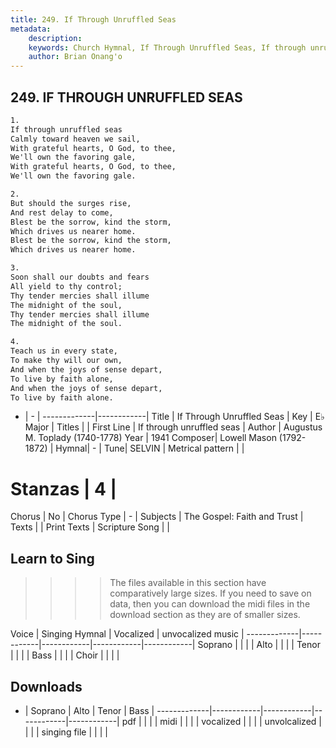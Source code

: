 ```yaml
---
title: 249. If Through Unruffled Seas
metadata:
    description: 
    keywords: Church Hymnal, If Through Unruffled Seas, If through unruffled seas, 
    author: Brian Onang'o
---
```



## 249. IF THROUGH UNRUFFLED SEAS

```txt
1.
If through unruffled seas 
Calmly toward heaven we sail, 
With grateful hearts, O God, to thee, 
We'll own the favoring gale, 
With grateful hearts, O God, to thee, 
We'll own the favoring gale. 

2.
But should the surges rise, 
And rest delay to come, 
Blest be the sorrow, kind the storm, 
Which drives us nearer home. 
Blest be the sorrow, kind the storm, 
Which drives us nearer home. 

3.
Soon shall our doubts and fears 
All yield to thy control; 
Thy tender mercies shall illume 
The midnight of the soul, 
Thy tender mercies shall illume 
The midnight of the soul. 

4.
Teach us in every state, 
To make thy will our own, 
And when the joys of sense depart, 
To live by faith alone, 
And when the joys of sense depart, 
To live by faith alone.

```

- |   -  |
-------------|------------|
Title | If Through Unruffled Seas |
Key | E♭ Major |
Titles |  |
First Line | If through unruffled seas |
Author | Augustus M. Toplady (1740-1778)
Year | 1941
Composer| Lowell Mason (1792-1872) |
Hymnal|  - |
Tune| SELVIN |
Metrical pattern | |
# Stanzas | 4 |
Chorus | No |
Chorus Type | - |
Subjects | The Gospel: Faith and Trust |
Texts |  |
Print Texts | 
Scripture Song |  |
  
## Learn to Sing

>>>> The files available in this section have comparatively large sizes. If you need to save on data, then you can download the midi files in the download section as they are of smaller sizes.

Voice |  Singing Hymnal | Vocalized | unvocalized music |
-------------|------------|------------|------------|------------|
Soprano | | | |
Alto | | | |
Tenor | | | |
Bass | | | |
Choir | | | |

## Downloads

- |  Soprano | Alto | Tenor | Bass |
-------------|------------|------------|------------|------------|
pdf | | | |
midi | | | |
vocalized | | | |
unvolcalized | | | |
singing file | | | |
  